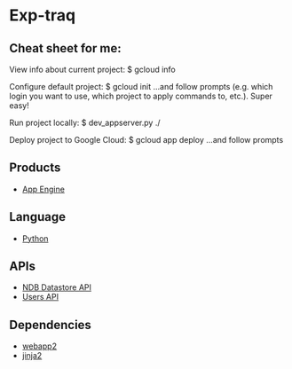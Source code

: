# Exp-traq

## Cheat sheet for me:

View info about current project:
$ gcloud info

Configure default project:
$ gcloud init 
...and follow prompts (e.g. which login you want to use, which project to apply commands to, etc.). Super easy!

Run project locally:
$ dev_appserver.py ./

Deploy project to Google Cloud:
$ gcloud app deploy
...and follow prompts


## Products
- [App Engine][1]

## Language
- [Python][2]

## APIs
- [NDB Datastore API][3]
- [Users API][4]

## Dependencies
- [webapp2][5]
- [jinja2][6]

[1]: https://developers.google.com/appengine
[2]: https://python.org
[3]: https://developers.google.com/appengine/docs/python/ndb/
[4]: https://developers.google.com/appengine/docs/python/users/
[5]: http://webapp-improved.appspot.com/
[6]: http://jinja.pocoo.org/docs/
